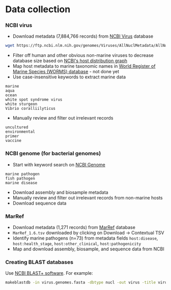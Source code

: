 # Data collection

### NCBI virus
- Download metadata (7,884,766 records) from [NCBI Virus](https://www.ncbi.nlm.nih.gov/labs/virus/vssi/#/) database 
```sh
wget https://ftp.ncbi.nlm.nih.gov/genomes/Viruses/AllNuclMetadata/AllNuclMetadata.csv.gz
```
- Filter off human and other obvious non-marine viruses to decrease database size based on [NCBI's host distribution graph](https://www.ncbi.nlm.nih.gov/labs/virus/vssi/)
- Map host metadata to marine taxonomic names in [World Register of Marine Species (WORMS) database](https://www.marinespecies.org/usersrequest.php) - not done yet
- Use case-insensitive keywords to extract marine data
```
marine
aqua
ocean
white spot syndrome virus
white sturgeon
Vibrio coralliilyticus
```
- Manually review and filter out irrelevant records 
```
uncultured
environmental
primer
vaccine
```

### NCBI genome (for bacterial genomes)
- Start with keyword search on [NCBI Genome](https://www.ncbi.nlm.nih.gov/genome) 
```
marine pathogen
fish pathogen
marine disease
```
- Download assembly and biosample metadata 
- Manually review and filter out irrelevant records from non-marine hosts
- Download sequence data

### MarRef
- Download metadata (1,271 records) from [MarRef](https://mmp2.sfb.uit.no/marref/) database 
- `MarRef_1.6.tsv` downloaded by clicking on Download -> Contextual TSV
- Identify marine pathogens (n=73) from metadata fields `host:disease`, `host:health_stage`, `host:other_clinical`, `host:pathogenicity`
- Map and download assembly, biosample, and sequence data from NCBI

### Creating BLAST databases

Use [NCBI BLAST+ software](https://blast.ncbi.nlm.nih.gov/Blast.cgi?CMD=Web&PAGE_TYPE=BlastDocs&DOC_TYPE=Download). For example:

``` sh
makeblastdb -in virus.genomes.fasta -dbtype nucl -out virus -title virus
```
